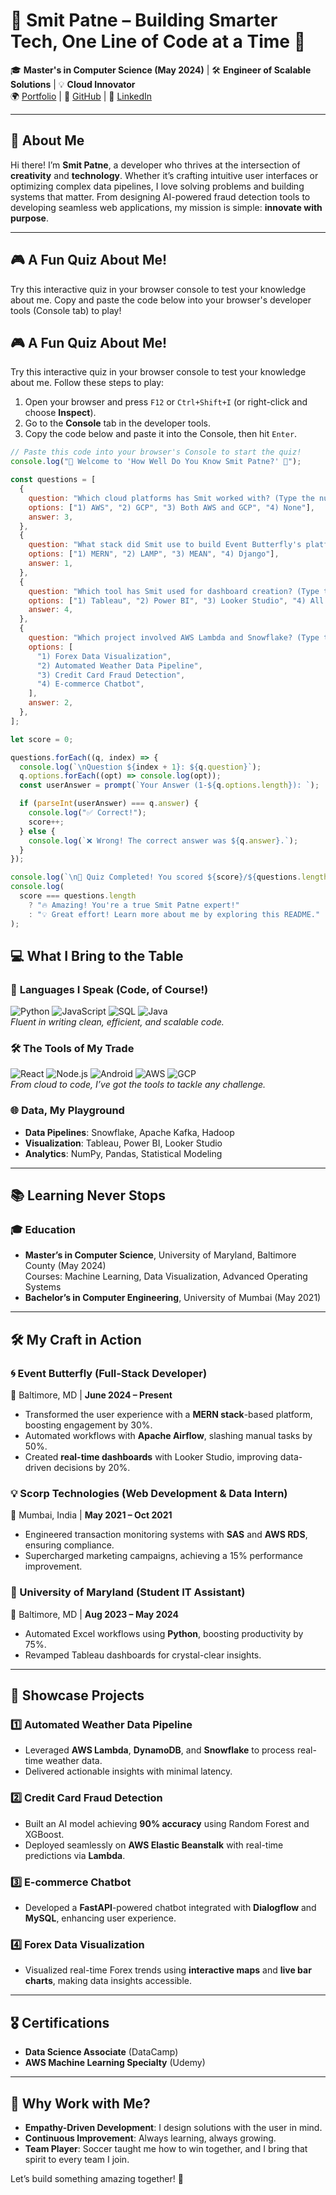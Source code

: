 # 🌟 Smit Patne – Building Smarter Tech, One Line of Code at a Time 🌟  

🎓 **Master's in Computer Science (May 2024)** | 🛠️ **Engineer of Scalable Solutions** | 💡 **Cloud Innovator**  
🌍 [Portfolio](https://smitpatneportfolio.netlify.app/) | 🐙 [GitHub](https://github.com/smithp17) | 💼 [LinkedIn](https://www.linkedin.com/in/smit-patne/)  

---

## 🚀 **About Me**  

Hi there! I’m **Smit Patne**, a developer who thrives at the intersection of **creativity** and **technology**. Whether it’s crafting intuitive user interfaces or optimizing complex data pipelines, I love solving problems and building systems that matter. From designing AI-powered fraud detection tools to developing seamless web applications, my mission is simple: **innovate with purpose**.

---

## 🎮 **A Fun Quiz About Me!**  

Try this interactive quiz in your browser console to test your knowledge about me. Copy and paste the code below into your browser's developer tools (Console tab) to play!

## 🎮 **A Fun Quiz About Me!**  

Try this interactive quiz in your browser console to test your knowledge about me. Follow these steps to play:
1. Open your browser and press `F12` or `Ctrl+Shift+I` (or right-click and choose **Inspect**).
2. Go to the **Console** tab in the developer tools.
3. Copy the code below and paste it into the Console, then hit `Enter`.

```javascript
// Paste this code into your browser's Console to start the quiz!
console.log("🌟 Welcome to 'How Well Do You Know Smit Patne?' 🌟");

const questions = [
  {
    question: "Which cloud platforms has Smit worked with? (Type the number)",
    options: ["1) AWS", "2) GCP", "3) Both AWS and GCP", "4) None"],
    answer: 3,
  },
  {
    question: "What stack did Smit use to build Event Butterfly's platform? (Type the number)",
    options: ["1) MERN", "2) LAMP", "3) MEAN", "4) Django"],
    answer: 1,
  },
  {
    question: "Which tool has Smit used for dashboard creation? (Type the number)",
    options: ["1) Tableau", "2) Power BI", "3) Looker Studio", "4) All of the above"],
    answer: 4,
  },
  {
    question: "Which project involved AWS Lambda and Snowflake? (Type the number)",
    options: [
      "1) Forex Data Visualization",
      "2) Automated Weather Data Pipeline",
      "3) Credit Card Fraud Detection",
      "4) E-commerce Chatbot",
    ],
    answer: 2,
  },
];

let score = 0;

questions.forEach((q, index) => {
  console.log(`\nQuestion ${index + 1}: ${q.question}`);
  q.options.forEach((opt) => console.log(opt));
  const userAnswer = prompt(`Your Answer (1-${q.options.length}): `);

  if (parseInt(userAnswer) === q.answer) {
    console.log("✅ Correct!");
    score++;
  } else {
    console.log(`❌ Wrong! The correct answer was ${q.answer}.`);
  }
});

console.log(`\n🎉 Quiz Completed! You scored ${score}/${questions.length}.`);
console.log(
  score === questions.length
    ? "🔥 Amazing! You're a true Smit Patne expert!"
    : "💡 Great effort! Learn more about me by exploring this README."
);
```

## 💻 **What I Bring to the Table**  

### 🌟 **Languages I Speak (Code, of Course!)**
![Python](https://img.shields.io/badge/Python-3776AB?logo=python&logoColor=white)
![JavaScript](https://img.shields.io/badge/JavaScript-F7DF1E?logo=javascript&logoColor=black)
![SQL](https://img.shields.io/badge/SQL-336791?logo=postgresql&logoColor=white)
![Java](https://img.shields.io/badge/Java-007396?logo=java&logoColor=white)  
*Fluent in writing clean, efficient, and scalable code.*

### 🛠️ **The Tools of My Trade**
![React](https://img.shields.io/badge/React-61DAFB?logo=react&logoColor=black)
![Node.js](https://img.shields.io/badge/Node.js-339933?logo=node.js&logoColor=white)
![Android](https://img.shields.io/badge/Android-3DDC84?logo=android&logoColor=white)
![AWS](https://img.shields.io/badge/AWS-232F3E?logo=amazon-aws&logoColor=white)
![GCP](https://img.shields.io/badge/GCP-4285F4?logo=google-cloud&logoColor=white)  
*From cloud to code, I’ve got the tools to tackle any challenge.*

### 🌐 **Data, My Playground**
- **Data Pipelines**: Snowflake, Apache Kafka, Hadoop  
- **Visualization**: Tableau, Power BI, Looker Studio  
- **Analytics**: NumPy, Pandas, Statistical Modeling  

---

## 📚 **Learning Never Stops**  

### 🎓 **Education**
- **Master’s in Computer Science**, University of Maryland, Baltimore County (May 2024)  
  Courses: Machine Learning, Data Visualization, Advanced Operating Systems  
- **Bachelor’s in Computer Engineering**, University of Mumbai (May 2021)  

---

## 🛠️ **My Craft in Action**  

### **🌀 Event Butterfly (Full-Stack Developer)**  
📍 Baltimore, MD | **June 2024 – Present**  
- Transformed the user experience with a **MERN stack**-based platform, boosting engagement by 30%.  
- Automated workflows with **Apache Airflow**, slashing manual tasks by 50%.  
- Created **real-time dashboards** with Looker Studio, improving data-driven decisions by 20%.  

### **💡 Scorp Technologies (Web Development & Data Intern)**  
📍 Mumbai, India | **May 2021 – Oct 2021**  
- Engineered transaction monitoring systems with **SAS** and **AWS RDS**, ensuring compliance.  
- Supercharged marketing campaigns, achieving a 15% performance improvement.  

### **🤖 University of Maryland (Student IT Assistant)**  
📍 Baltimore, MD | **Aug 2023 – May 2024**  
- Automated Excel workflows using **Python**, boosting productivity by 75%.  
- Revamped Tableau dashboards for crystal-clear insights.  

---

## 🌟 **Showcase Projects**  

### **1️⃣ Automated Weather Data Pipeline**  
- Leveraged **AWS Lambda**, **DynamoDB**, and **Snowflake** to process real-time weather data.  
- Delivered actionable insights with minimal latency.  

### **2️⃣ Credit Card Fraud Detection**  
- Built an AI model achieving **90% accuracy** using Random Forest and XGBoost.  
- Deployed seamlessly on **AWS Elastic Beanstalk** with real-time predictions via **Lambda**.  

### **3️⃣ E-commerce Chatbot**  
- Developed a **FastAPI**-powered chatbot integrated with **Dialogflow** and **MySQL**, enhancing user experience.  

### **4️⃣ Forex Data Visualization**  
- Visualized real-time Forex trends using **interactive maps** and **live bar charts**, making data insights accessible.  

---

## 🎖️ **Certifications**  
- **Data Science Associate** (DataCamp)  
- **AWS Machine Learning Specialty** (Udemy)  

---

## 🌈 **Why Work with Me?**  
- **Empathy-Driven Development**: I design solutions with the user in mind.  
- **Continuous Improvement**: Always learning, always growing.  
- **Team Player**: Soccer taught me how to win together, and I bring that spirit to every team I join.  

Let’s build something amazing together! 🤝  
